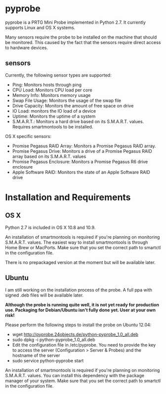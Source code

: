 pyprobe
=======

pyprobe is a PRTG Mini Probe implemented in Python 2.7. It currently supports Linux and OS X systems.

Many sensors require the probe to be installed on the machine that should be monitored. This caused by the fact that
the sensors require direct access to hardware devices.

sensors
-------
Currently, the following sensor types are supported:

* Ping: Monitors hosts through ping
* CPU Load: Monitors CPU load per core
* Memory Info: Monitors memory usage
* Swap File Usage: Monitors the usage of the swap file
* Drive Capacity: Monitors the amount of free space on drive
* IO Load: monitors the IO load of a device
* Uptime: Monitors the uptime of a system
* S.M.A.R.T.: Monitors a hard drive based on its S.M.A.R.T. values. Requires smartmontools to be installed.

OS X specific sensors:

* Promise Pegasus RAID Array: Monitors a Promise Pegasus RAID array.
* Promise Pegasus Drive: Monitors a drive of a Promise Pegasus RAID array based on its S.M.A.R.T. values
* Promise Pegasus Enclosure: Monitors a Promise Pegasus R6 drive enclosure
* Apple Software RAID: Monitors the state of an Apple Software RAID drive


Installation and Requirements
=============================

OS X
----
Python 2.7 is included in OS X 10.8 and 10.9.

An installation of smartmontools is required if you're planning on monitoring S.M.A.R.T. values. The easiest way to
install smartmontools is through Home Brew or MacPorts. Make sure that you set the correct path to smartctl
in the configuration file.

There is no prepackaged version at the moment but will be available later.

Ubuntu
------
I am still working on the installation process of the probe. A full ppa with signed .deb files will be available later.

**Although the probe is running quite well, it is not yet ready for production use. Packaging for Debian/Ubuntu 
isn't fully done yet. User at your own risk!**

Please perform the following steps to install the probe on Ubuntu 12.04:
 
 * wget http://pyprobe.24objects.de/python-pyprobe_1.0_all.deb
 * sudo dpkg -i python-pyprobe_1.0_all.deb
 * Edit the configuration file in /etc/pyprobe. You need to provide the key to access the server (Configuration >
   Server & Probes) and the hostname of the server
 * sudo service python-pyprobe start

An installation of smartmontools is required if you're planning on monitoring S.M.A.R.T. values. You can install this
dependency with the package manager of your system. Make sure that you set the correct path to smartctl in the
configuration file.
